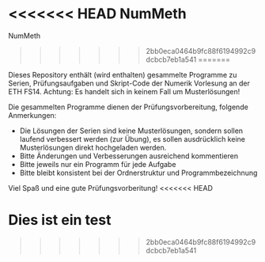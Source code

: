 <<<<<<< HEAD
﻿NumMeth
=======
NumMeth
>>>>>>> 2bb0eca0464b9fc88f6194992c9dcbcb7eb1a541
=======

Dieses Repository enthält (wird enthalten) gesammelte Programme zu Serien, Prüfungsaufgaben und Skript-Code der Numerik Vorlesung an der ETH FS14. Achtung: Es handelt sich in keinem Fall um Musterlösungen!

Die gesammelten Programme dienen der Prüfungsvorbereitung, folgende Anmerkungen:
- Die Lösungen der Serien sind keine Musterlösungen, sondern sollen laufend verbessert werden (zur Übung), 
  es sollen ausdrücklich keine Musterlösungen direkt hochgeladen werden.
- Bitte Änderungen und Verbesserungen ausreichend kommentieren
- Bitte jeweils nur ein Programm für jede Aufgabe
- Bitte bleibt konsistent bei der Ordnerstruktur und Programmbezeichnung

Viel Spaß und eine gute Prüfungsvorberitung!
<<<<<<< HEAD


Dies ist ein test
=======
>>>>>>> 2bb0eca0464b9fc88f6194992c9dcbcb7eb1a541
